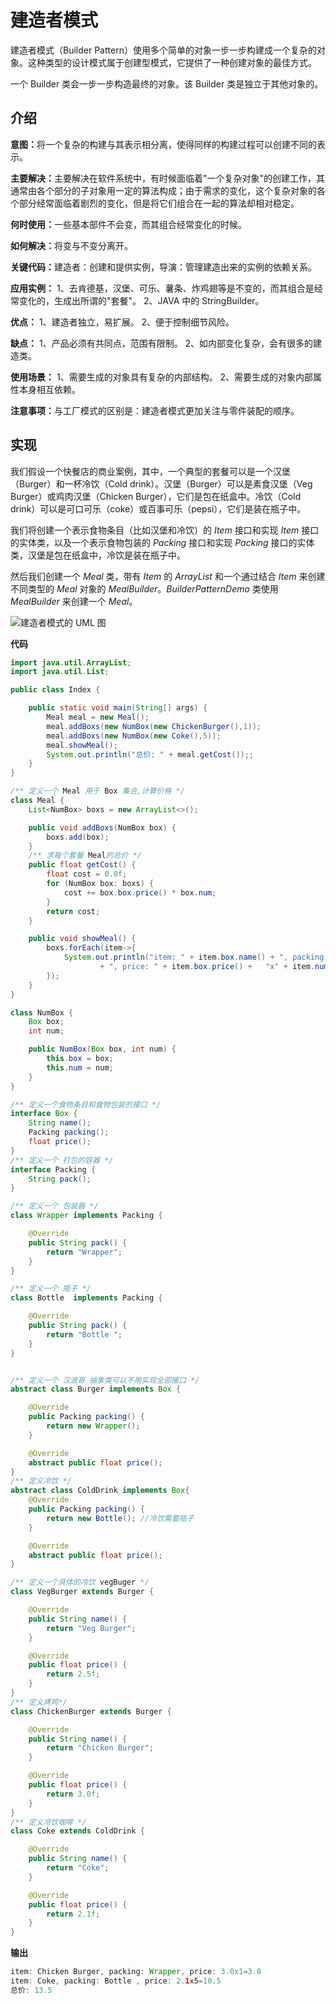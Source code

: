 			
<h1>建造者模式</h1>

<p>建造者模式（Builder Pattern）使用多个简单的对象一步一步构建成一个复杂的对象。这种类型的设计模式属于创建型模式，它提供了一种创建对象的最佳方式。</p>
<p>一个 Builder 类会一步一步构造最终的对象。该 Builder 类是独立于其他对象的。</p>

<h2 class="tutheader">介绍</h2>
<p><b>意图：</b>将一个复杂的构建与其表示相分离，使得同样的构建过程可以创建不同的表示。</p>
<p><b>主要解决：</b>主要解决在软件系统中，有时候面临着"一个复杂对象"的创建工作，其通常由各个部分的子对象用一定的算法构成；由于需求的变化，这个复杂对象的各个部分经常面临着剧烈的变化，但是将它们组合在一起的算法却相对稳定。</p>
<p><b>何时使用：</b>一些基本部件不会变，而其组合经常变化的时候。</p>
<p><b>如何解决：</b>将变与不变分离开。</p>
<p><b>关键代码：</b>建造者：创建和提供实例，导演：管理建造出来的实例的依赖关系。</p>
<p><b>应用实例：</b>
1、去肯德基，汉堡、可乐、薯条、炸鸡翅等是不变的，而其组合是经常变化的，生成出所谓的"套餐"。
2、JAVA 中的 StringBuilder。
</p>
<p><b>优点：</b>
1、建造者独立，易扩展。
2、便于控制细节风险。
</p>
<p><b>缺点：</b>
1、产品必须有共同点，范围有限制。
2、如内部变化复杂，会有很多的建造类。
</p>
<p><b>使用场景：</b>
1、需要生成的对象具有复杂的内部结构。
2、需要生成的对象内部属性本身相互依赖。
</p>
<p><b>注意事项：</b>与工厂模式的区别是：建造者模式更加关注与零件装配的顺序。</p>

<h2 class="tutheader">实现</h2>
<p>我们假设一个快餐店的商业案例，其中，一个典型的套餐可以是一个汉堡（Burger）和一杯冷饮（Cold drink）。汉堡（Burger）可以是素食汉堡（Veg Burger）或鸡肉汉堡（Chicken Burger），它们是包在纸盒中。冷饮（Cold drink）可以是可口可乐（coke）或百事可乐（pepsi），它们是装在瓶子中。</p>
<p>我们将创建一个表示食物条目（比如汉堡和冷饮）的 <i>Item</i> 接口和实现 <i>Item</i> 接口的实体类，以及一个表示食物包装的 <i>Packing</i> 接口和实现 <i>Packing</i> 接口的实体类，汉堡是包在纸盒中，冷饮是装在瓶子中。</p>
<p>然后我们创建一个 <i>Meal</i> 类，带有 <i>Item</i> 的 <i>ArrayList</i> 和一个通过结合 <i>Item</i> 来创建不同类型的 <i>Meal</i> 对象的 <i>MealBuilder</i>。<i>BuilderPatternDemo</i> 类使用 <i>MealBuilder</i> 来创建一个 <i>Meal</i>。</p>
<img src="https://www.runoob.com/wp-content/uploads/2014/08/20201015-builder-pattern.svg" alt="建造者模式的 UML 图">


**代码**
```java
import java.util.ArrayList;
import java.util.List;

public class Index {

    public static void main(String[] args) {
        Meal meal = new Meal();
        meal.addBoxs(new NumBox(new ChickenBurger(),1));
        meal.addBoxs(new NumBox(new Coke(),5));
        meal.showMeal();
        System.out.println("总价: " + meal.getCost());;
    }
}

/** 定义一个 Meal 用于 Box 集合,计算价格 */
class Meal {
    List<NumBox> boxs = new ArrayList<>();

    public void addBoxs(NumBox box) {
        boxs.add(box);
    }
    /** 求每个套餐 Meal的总价 */
    public float getCost() {
        float cost = 0.0f;
        for (NumBox box: boxs) {
            cost += box.box.price() * box.num;
        }
        return cost;
    }

    public void showMeal() {
        boxs.forEach(item->{
            System.out.println("item: " + item.box.name() + ", packing: " + item.box.packing().pack()
                    + ", price: " + item.box.price() +   "x" + item.num + "=" + item.box.price()*item.num);
        });
    }
}

class NumBox {
    Box box;
    int num;

    public NumBox(Box box, int num) {
        this.box = box;
        this.num = num;
    }
}

/** 定义一个食物条目和食物包装的接口 */
interface Box {
    String name();
    Packing packing();
    float price();
}
/** 定义一个 打包的容器 */
interface Packing {
    String pack();
}

/** 定义一个 包装器 */
class Wrapper implements Packing {

    @Override
    public String pack() {
        return "Wrapper";
    }
}

/** 定义一个 瓶子 */
class Bottle  implements Packing {

    @Override
    public String pack() {
        return "Bottle ";
    }
}


/** 定义一个 汉波哥 抽象类可以不用实现全部接口 */
abstract class Burger implements Box {

    @Override
    public Packing packing() {
        return new Wrapper();
    }

    @Override
    abstract public float price();
}
/** 定义冷饮 */
abstract class ColdDrink implements Box{
    @Override
    public Packing packing() {
        return new Bottle(); //冷饮需要瓶子
    }

    @Override
    abstract public float price();
}

/** 定义一个具体的冷饮 vegBuger */
class VegBurger extends Burger {

    @Override
    public String name() {
        return "Veg Burger";
    }

    @Override
    public float price() {
        return 2.5f;
    }
}
/** 定义烤鸡*/
class ChickenBurger extends Burger {

    @Override
    public String name() {
        return "Chicken Burger";
    }

    @Override
    public float price() {
        return 3.0f;
    }
}
/** 定义冷饮咖啡 */
class Coke extends ColdDrink {

    @Override
    public String name() {
        return "Coke";
    }

    @Override
    public float price() {
        return 2.1f;
    }
}
```
**输出**
```java
item: Chicken Burger, packing: Wrapper, price: 3.0x1=3.0
item: Coke, packing: Bottle , price: 2.1x5=10.5
总价: 13.5
```